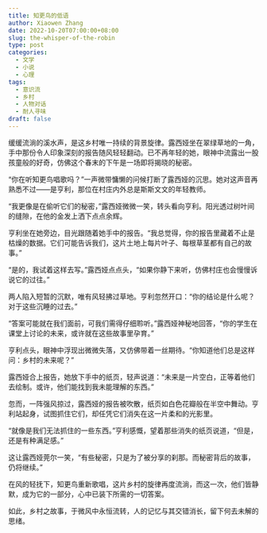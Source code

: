 ```yaml
---
title: 知更鸟的低语
author: Xiaowen Zhang
date: 2022-10-20T07:00:00+08:00
slug: the-whisper-of-the-robin
type: post
categories:
  - 文学
  - 小说
  - 心理
tags:
  - 意识流
  - 乡村
  - 人物对话
  - 耐人寻味
draft: false
---
```


缓缓流淌的溪水声，是这乡村唯一持续的背景旋律。露西娅坐在翠绿草地的一角，手中那份令人印象深刻的报告随风轻轻翻动。已不再年轻的她，眼神中流露出一股孩童般的好奇，仿佛这个春末的下午是一场即将揭晓的秘密。

“你在听知更鸟唱歌吗？”一声微带慵懒的问候打断了露西娅的沉思。她对这声音再熟悉不过——是亨利，那位在村庄内外总是斯斯文文的年轻教师。

“我更像是在偷听它们的秘密，”露西娅微微一笑，转头看向亨利。阳光透过树叶间的缝隙，在他的金发上洒下点点余辉。

亨利坐在她旁边，目光跟随着她手中的报告。“我总觉得，你的报告里藏着不止是枯燥的数据。它们可能告诉我们，这片土地上每片叶子、每根草茎都有自己的故事。”

“是的，我试着这样去写。”露西娅点点头，“如果你静下来听，仿佛村庄也会慢慢诉说它的过往。”

两人陷入短暂的沉默，唯有风轻拂过草地。亨利忽然开口：“你的结论是什么呢？对于这些沉睡的过去。”

“答案可能就在我们面前，可我们需得仔细聆听。”露西娅神秘地回答，“你的学生在课堂上讨论的未来，或许就在这些故事里孕育。”

亨利点头，眼神中浮现出微微失落，又仿佛带着一丝期待。“你知道他们总是这样问：乡村的未来呢？”

露西娅合上报告，她放下手中的纸页，轻声说道：“未来是一片空白，正等着他们去绘制。或许，他们能找到我未能理解的东西。”

忽而，一阵强风掠过，露西娅的报告被吹散，纸页如白色花瓣般在半空中舞动。亨利站起身，试图抓住它们，却任凭它们消失在这一片柔和的光影里。

“就像是我们无法抓住的一些东西。”亨利感慨，望着那些消失的纸页说道，“但是，还是有种满足感。”

这让露西娅莞尔一笑，“有些秘密，只是为了被分享的刹那。而秘密背后的故事，仍将继续。”

在风的轻抚下，知更鸟重新歌唱，这片乡村的旋律再度流淌，而这一次，他们皆静默，成为它的一部分，心中已装下所需的一切答案。

如此，乡村之故事，于微风中永恒流转，人的记忆与其交错消长，留下何去未解的思绪。